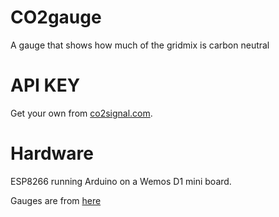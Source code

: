 # CO2gauge
A gauge that shows how much of the gridmix is carbon neutral

# API KEY
Get your own from [co2signal.com](https://www.co2signal.com/).

# Hardware
ESP8266 running Arduino on a Wemos D1 mini board.

Gauges are from [here](http://ebay.com)
